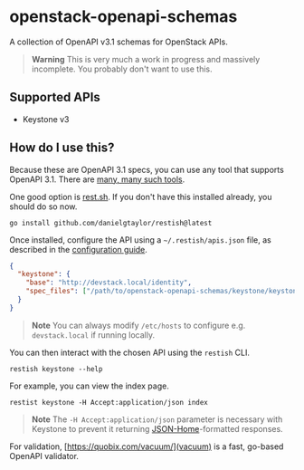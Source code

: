 # openstack-openapi-schemas

A collection of OpenAPI v3.1 schemas for OpenStack APIs.

> **Warning**
> This is very much a work in progress and massively incomplete. You probably don't want to use this.

## Supported APIs

* Keystone v3

## How do I use this?

Because these are OpenAPI 3.1 specs, you can use any tool that supports OpenAPI 3.1. There are [many, many such
tools](https://openapi.tools/).

One good option is [rest.sh](https://rest.sh/). If you don't have this installed already, you should do so now.

```shell
go install github.com/danielgtaylor/restish@latest
```

Once installed, configure the API using a `~/.restish/apis.json` file, as described in the [configuration
guide](https://rest.sh/#/configuration?id=loading-from-files-or-urls).

```json
{
  "keystone": {
    "base": "http://devstack.local/identity",
    "spec_files": ["/path/to/openstack-openapi-schemas/keystone/keystone-v3.yaml"]
  }
}
```

> **Note**
> You can always modify `/etc/hosts` to configure e.g. `devstack.local` if running locally.

You can then interact with the chosen API using the `restish` CLI.

```shell
restish keystone --help
```

For example, you can view the index page.

```shell
restist keystone -H Accept:application/json index
```

> **Note**
> The `-H Accept:application/json` parameter is necessary with Keystone to prevent it returning
> [JSON-Home](https://datatracker.ietf.org/doc/html/draft-nottingham-json-home-06)-formatted responses.

For validation, [https://quobix.com/vacuum/](vacuum) is a fast, go-based OpenAPI validator.
